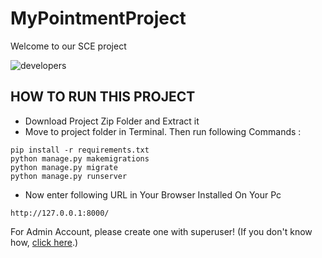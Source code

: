 # MyPointmentProject
Welcome to our SCE project

![developers](https://img.shields.io/badge/Developed%20By%3A-Furman%20Vlad,%20Shukrum%20Gai,%20Berko%20Tal,%20Hazan%20Ori-red)

## HOW TO RUN THIS PROJECT
- Download Project Zip Folder and Extract it
- Move to project folder in Terminal. Then run following Commands :
```
pip install -r requirements.txt
python manage.py makemigrations
python manage.py migrate
python manage.py runserver
```
- Now enter following URL in Your Browser Installed On Your Pc
```
http://127.0.0.1:8000/
```
For Admin Account, please create one with superuser! (If you don't know how, [click here](https://www.geeksforgeeks.org/how-to-create-superuser-in-django/).)
